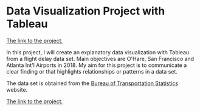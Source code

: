 <h1>Data Visualization Project with Tableau</h1>

<a href="https://public.tableau.com/profile/arata.kagan#!/vizhome/Udacity_Flight_Delays_project/Story1">The link to the project.</a> 

In this project, I will create an explanatory data visualization with Tableau from a flight delay data set. Main objectives are O'Hare, San Francisco and Atlanta Int'l Airports in 2018. My aim for this project is to communicate a clear finding or that highlights relationships or patterns in a data set.<br>

The data set is obtained from the <a href='https://www.transtats.bts.gov/OT_Delay/OT_DelayCause1.asp'>Bureau of Transportation Statistics </a> website. 

<a href="https://public.tableau.com/profile/arata.kagan#!/vizhome/Udacity_Flight_Delays_project/Story1">The link to the project.</a> 
